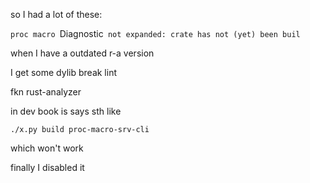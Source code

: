 so I had a lot of these:

`proc macro `Diagnostic` not expanded: crate has not (yet) been buil`

when I have a outdated r-a version

I get some dylib break lint

fkn rust-analyzer

in dev book is says sth like

`./x.py build proc-macro-srv-cli`

which won't work

finally I disabled it 
